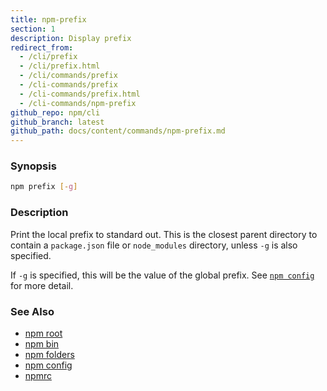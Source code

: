 ```yaml
---
title: npm-prefix
section: 1
description: Display prefix
redirect_from:
  - /cli/prefix
  - /cli/prefix.html
  - /cli/commands/prefix
  - /cli-commands/prefix
  - /cli-commands/prefix.html
  - /cli-commands/npm-prefix
github_repo: npm/cli
github_branch: latest
github_path: docs/content/commands/npm-prefix.md
---
```


### Synopsis

```bash
npm prefix [-g]
```

### Description

Print the local prefix to standard out. This is the closest parent directory
to contain a `package.json` file or `node_modules` directory, unless `-g` is
also specified.

If `-g` is specified, this will be the value of the global prefix. See
[`npm config`](/cli/v6/commands/npm-config) for more detail.

### See Also

* [npm root](/cli/v6/commands/npm-root)
* [npm bin](/cli/v6/commands/npm-bin)
* [npm folders](/cli/v6/configuring-npm/folders)
* [npm config](/cli/v6/commands/npm-config)
* [npmrc](/cli/v6/configuring-npm/npmrc)
